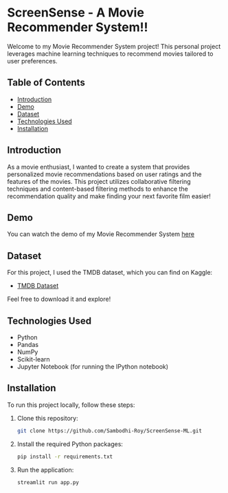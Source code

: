 # ScreenSense - A Movie Recommender System!!

Welcome to my Movie Recommender System project! This personal project leverages machine learning techniques to recommend movies tailored to user preferences.

## Table of Contents

- [Introduction](#introduction)
- [Demo](#demo)
- [Dataset](#dataset)
- [Technologies Used](#technologies-used)
- [Installation](#installation)

## Introduction

As a movie enthusiast, I wanted to create a system that provides personalized movie recommendations based on user ratings and the features of the movies. This project utilizes collaborative filtering techniques and content-based filtering methods to enhance the recommendation quality and make finding your next favorite film easier!

## Demo

You can watch the demo of my Movie Recommender System [here](https://drive.google.com/file/d/1H7jI3e23rteQ0KZmtIqNAwlBiGFKiUDQ/view)

## Dataset

For this project, I used the TMDB dataset, which you can find on Kaggle:

- [TMDB Dataset](https://www.kaggle.com/datasets/tmdb/tmdb-movie-metadata)

Feel free to download it and explore!

## Technologies Used

- Python
- Pandas
- NumPy
- Scikit-learn
- Jupyter Notebook (for running the IPython notebook)

## Installation

To run this project locally, follow these steps:

1. Clone this repository:

   ```bash
   git clone https://github.com/Sambodhi-Roy/ScreenSense-ML.git

2. Install the required Python packages:

    ```bash
    pip install -r requirements.txt

3. Run the application:
    
    ```bash
    streamlit run app.py
 
